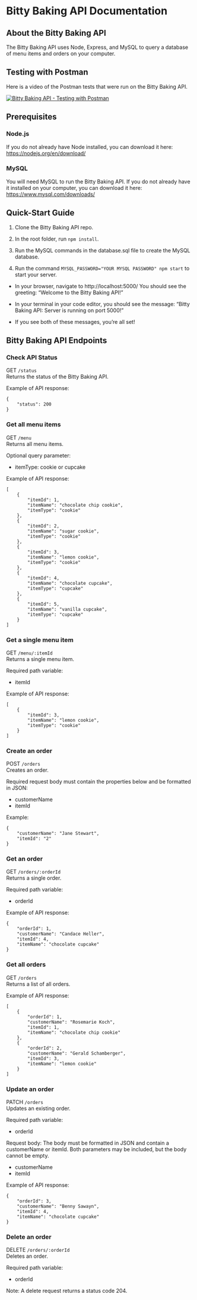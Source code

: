 # Bitty Baking API Documentation

## About the Bitty Baking API

The Bitty Baking API uses Node, Express, and MySQL to query a database of menu items and orders on your computer.

## Testing with Postman

Here is a video of the Postman tests that were run on the Bitty Baking API.

<a href="https://www.youtube.com/watch?v=Gc6dr-wa6Uc">![Bitty Baking API - Testing with Postman](images/Bitty-Baking-API-Postman-Testing-Cover.png "Bitty Baking API - Testing with Postman")</a>

## Prerequisites

### Node.js

If you do not already have Node installed, you can download it here: https://nodejs.org/en/download/

### MySQL

You will need MySQL to run the Bitty Baking API. If you do not already have it installed on your computer, you can download it here: https://www.mysql.com/downloads/

## Quick-Start Guide

1. Clone the Bitty Baking API repo.

2. In the root folder, run `npm install`.

3. Run the MySQL commands in the database.sql file to create the MySQL database.

4. Run the command `MYSQL_PASSWORD="YOUR MYSQL PASSWORD" npm start` to start your server.

- In your browser, navigate to http://localhost:5000/ You should see the greeting: “Welcome to the Bitty Baking API!”

- In your terminal in your code editor, you should see the message: “Bitty Baking API: Server is running on port 5000!”

- If you see both of these messages, you’re all set!

## Bitty Baking API Endpoints

### Check API Status

GET `/status`\
Returns the status of the Bitty Baking API.

Example of API response:

```
{
    "status": 200
}
```

### Get all menu items

GET `/menu`\
Returns all menu items.

Optional query parameter:

- itemType: cookie or cupcake

Example of API response:

```
[
    {
        "itemId": 1,
        "itemName": "chocolate chip cookie",
        "itemType": "cookie"
    },
    {
        "itemId": 2,
        "itemName": "sugar cookie",
        "itemType": "cookie"
    },
    {
        "itemId": 3,
        "itemName": "lemon cookie",
        "itemType": "cookie"
    },
    {
        "itemId": 4,
        "itemName": "chocolate cupcake",
        "itemType": "cupcake"
    },
    {
        "itemId": 5,
        "itemName": "vanilla cupcake",
        "itemType": "cupcake"
    }
]
```

### Get a single menu item

GET `/menu/:itemId`\
Returns a single menu item.

Required path variable:

- itemId

Example of API response:

```
[
    {
        "itemId": 3,
        "itemName": "lemon cookie",
        "itemType": "cookie"
    }
]
```

### Create an order

POST `/orders`\
Creates an order.

Required request body must contain the properties below and be formatted in JSON:

- customerName
- itemId

Example:

```
{
    "customerName": "Jane Stewart",
    "itemId": "2"
}
```

### Get an order

GET `/orders/:orderId`\
Returns a single order.

Required path variable:

- orderId

Example of API response:

```
{
    "orderId": 1,
    "customerName": "Candace Heller",
    "itemId": 4,
    "itemName": "chocolate cupcake"
}
```

### Get all orders

GET `/orders`\
Returns a list of all orders.

Example of API response:

```
[
    {
        "orderId": 1,
        "customerName": "Rosemarie Koch",
        "itemId": 1,
        "itemName": "chocolate chip cookie"
    },
    {
        "orderId": 2,
        "customerName": "Gerald Schamberger",
        "itemId": 3,
        "itemName": "lemon cookie"
    }
]
```

### Update an order

PATCH `/orders`\
Updates an existing order.

Required path variable:

- orderId

Request body:
The body must be formatted in JSON and contain a customerName or itemId. Both parameters may be included, but the body cannot be empty.

- customerName
- itemId

Example of API response:

```
{
    "orderId": 3,
    "customerName": "Benny Sawayn",
    "itemId": 4,
    "itemName": "chocolate cupcake"
}
```

### Delete an order

DELETE `/orders/:orderId`\
Deletes an order.

Required path variable:

- orderId

Note: A delete request returns a status code 204.

